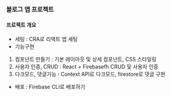 ### 블로그 앱 프로젝트


#### 프로젝트 개요
- 세팅 : CRA로 리액트 앱 세팅
- 기능구현
1. 컴포넌트 만들기 : 기본 레이아웃 및 상세 컴포넌트, CSS 스타일링
2. 사용자 인증, CRUD : React + Firebasefh CRUD 및 사용자 인증
3. 다크모드, 댓글기능 : Context API로 다크모드, firestore로 댓글 구현
- 배포 : Firebase CLI로 배포하기 
